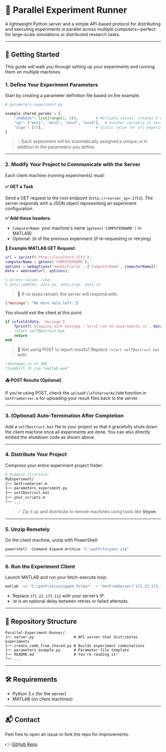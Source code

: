 # 🧪 Parallel Experiment Runner

A lightweight Python server and a simple API-based protocol for distributing and executing experiments in parallel across multiple computers—perfect for large-scale simulations or distributed research tasks.

---

## 🚀 Getting Started

This guide will walk you through setting up your experiments and running them on multiple machines.

### 1. Define Your Experiment Parameters

Start by creating a parameter definition file based on the example.

```python
# parameters_experiment.py

example_shared_params = {
    "combIdx": list(range(1, 5)),        # Multiple values: creates 4 experiments
    "sp": ["env1", "env2", "env3", "env4"],  # Another variable to test over
    "algo": [15],                        # Static value for all experiments
}
```

> 💡 Each experiment will be automatically assigned a unique `id` in addition to the parameters you define.

---

### 2. Modify Your Project to Communicate with the Server

Each client machine (running experiments) must:

#### ✅ GET a Task

Send a GET request to the root endpoint (`http://<server_ip>:3753`). The server responds with a JSON object representing an experiment configuration.

**✅ Add these headers:**
- `ComputerName`: your machine's name (`getenv('COMPUTERNAME')` in MATLAB)
- Optional: `ID` of the previous experiment (if re-requesting or retrying)

**🧪 Example MATLAB GET Request:**
```matlab
url = sprintf('http://localhost:3753');
computerName = getenv('COMPUTERNAME');
options = weboptions('HeaderFields', {'ComputerName', computerName});
data = webread(url, options);

% Access values like:
% data.combIdx, data.sp, data.algo, data.id
```

> 🧊 If no tasks remain, the server will respond with:
```json
{"message": "No more data left."}
```
You should exit the client at this point.

```matlab
if isfield(data, 'message')
    fprintf('Stopping with message : %s\nI ran %d experiments.\n', data.message, i);
    !start selfDestruct.bat
    return
end
```

> 🔄 Not using POST to report results? Replace `!start selfDestruct.bat` with:
```matlab
!shutdown /s /t 360
!taskkill /F /im "matlab.exe"
```

#### 📤 POST Results (Optional)

If you’re using POST, check the `uploadFileToServerAsJSON` function in `GetFromServer.m` for uploading your result files back to the server.

---

### 3. (Optional) Auto-Termination After Completion

Add a `selfDestruct.bat` file to your project so that it gracefully shuts down the client machine once all experiments are done. You can also directly embed the shutdown code as shown above.

---

### 4. Distribute Your Project

Compress your entire experiment project folder:

```bash
# Example structure:
MyExperiment/
├── GetFromServer.m
├── parameters_experiment.py
├── selfDestruct.bat
├── your_scripts.m
└── ...
```

> ✅ Zip it up and distribute to remote machines using tools like **Veyon**.

---

### 5. Unzip Remotely

On the client machine, unzip with PowerShell:

```powershell
powershell -Command Expand-Archive "C:\path\to\your.zip"
```

---

### 6. Run the Experiment Client

Launch MATLAB and run your fetch-execute loop:

```bash
matlab -sd "C:\path\to\unzipped_folder" -r "GetFromServer('171.22.173.112', 30)"
```

- Replace `171.22.173.112` with your server’s IP.
- `30` is an optional delay between retries or failed attempts.

---

## 📂 Repository Structure

```
Parallel-Experiment-Runner/
├── server.py                  # API server that distributes experiments
├── create_comb_from_shared.py # Builds experiment combinations
├── parameters_example.py      # Parameter file template
├── README.md                  # You're reading it!
└── ...
```

---

## 🛠 Requirements

- Python 3.x (for the server)
- MATLAB (on client machines)

---

## 📬 Contact

Feel free to open an issue or fork the repo for improvements.

👉 [GitHub Repo](https://github.com/OzanKutlar/Parallel-Experiment-Runner)


